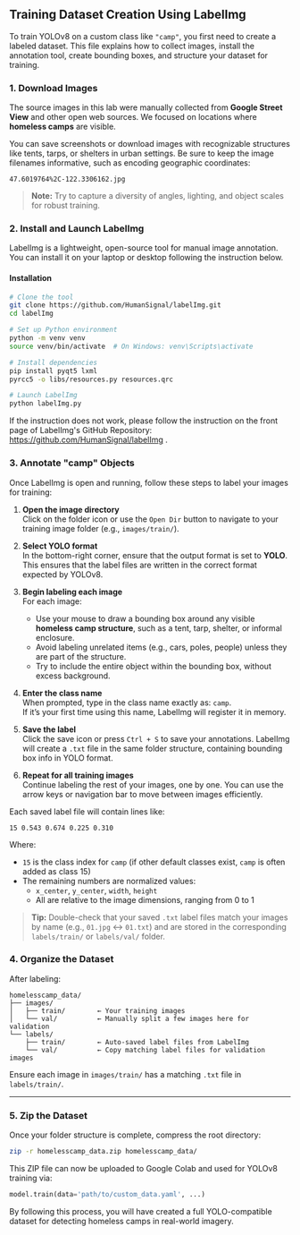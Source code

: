 
## Training Dataset Creation Using LabelImg

To train YOLOv8 on a custom class like `"camp"`, you first need to create a labeled dataset. This file explains how to collect images, install the annotation tool, create bounding boxes, and structure your dataset for training.

### 1. Download Images

The source images in this lab were manually collected from **Google Street View** and other open web sources. We focused on locations where **homeless camps** are visible.

You can save screenshots or download images with recognizable structures like tents, tarps, or shelters in urban settings. Be sure to keep the image filenames informative, such as encoding geographic coordinates:

```
47.6019764%2C-122.3306162.jpg
```

> **Note:** Try to capture a diversity of angles, lighting, and object scales for robust training.

### 2. Install and Launch LabelImg

LabelImg is a lightweight, open-source tool for manual image annotation. You can install it on your laptop or desktop following the instruction below.

#### Installation

```bash
# Clone the tool
git clone https://github.com/HumanSignal/labelImg.git
cd labelImg

# Set up Python environment
python -m venv venv
source venv/bin/activate  # On Windows: venv\Scripts\activate

# Install dependencies
pip install pyqt5 lxml
pyrcc5 -o libs/resources.py resources.qrc

# Launch LabelImg
python labelImg.py
```

If the instruction does not work, please follow the instruction on the front page of LabelImg's GitHub Repository: https://github.com/HumanSignal/labelImg .


### 3. Annotate "camp" Objects

Once LabelImg is open and running, follow these steps to label your images for training:

1. **Open the image directory**  
   Click on the folder icon or use the `Open Dir` button to navigate to your training image folder (e.g., `images/train/`).

2. **Select YOLO format**  
   In the bottom-right corner, ensure that the output format is set to **YOLO**. This ensures that the label files are written in the correct format expected by YOLOv8.

3. **Begin labeling each image**  
   For each image:
   - Use your mouse to draw a bounding box around any visible **homeless camp structure**, such as a tent, tarp, shelter, or informal enclosure.
   - Avoid labeling unrelated items (e.g., cars, poles, people) unless they are part of the structure.
   - Try to include the entire object within the bounding box, without excess background.

4. **Enter the class name**  
   When prompted, type in the class name exactly as: `camp`.  
   If it’s your first time using this name, LabelImg will register it in memory.

5. **Save the label**  
   Click the save icon or press `Ctrl + S` to save your annotations. LabelImg will create a `.txt` file in the same folder structure, containing bounding box info in YOLO format.

6. **Repeat for all training images**  
   Continue labeling the rest of your images, one by one. You can use the arrow keys or navigation bar to move between images efficiently.


Each saved label file will contain lines like:

```
15 0.543 0.674 0.225 0.310
```

Where:
- `15` is the class index for `camp` (if other default classes exist, `camp` is often added as class 15)
- The remaining numbers are normalized values:
  - `x_center`, `y_center`, `width`, `height`
  - All are relative to the image dimensions, ranging from 0 to 1

> **Tip:** Double-check that your saved `.txt` label files match your images by name (e.g., `01.jpg` ↔ `01.txt`) and are stored in the corresponding `labels/train/` or `labels/val/` folder.


### 4. Organize the Dataset

After labeling:

```
homelesscamp_data/
├── images/
│   ├── train/        ← Your training images
│   └── val/          ← Manually split a few images here for validation
└── labels/
    ├── train/        ← Auto-saved label files from LabelImg
    └── val/          ← Copy matching label files for validation images
```

Ensure each image in `images/train/` has a matching `.txt` file in `labels/train/`.

---

### 5. Zip the Dataset

Once your folder structure is complete, compress the root directory:

```bash
zip -r homelesscamp_data.zip homelesscamp_data/
```

This ZIP file can now be uploaded to Google Colab and used for YOLOv8 training via:

```python
model.train(data='path/to/custom_data.yaml', ...)
```

By following this process, you will have created a full YOLO-compatible dataset for detecting homeless camps in real-world imagery.